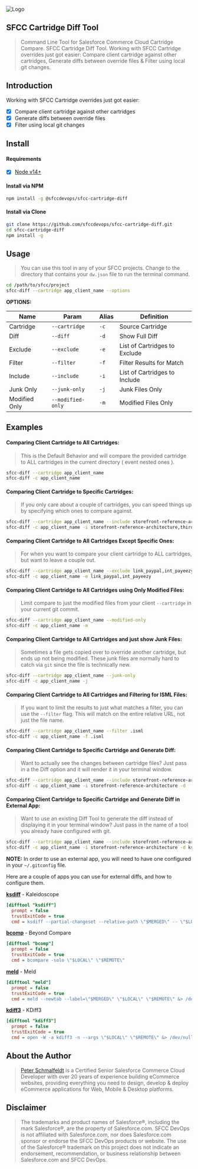 ![Logo](https://sfccdevops.s3.amazonaws.com/logo-128.png "Logo")

SFCC Cartridge Diff Tool
---

> Command Line Tool for Salesforce Commerce Cloud Cartridge Compare.  SFCC Cartridge Diff Tool.  Working with SFCC Cartridge overrides just got easier:  Compare client cartridge against other cartridges, Generate diffs between override files & Filter using local git changes.

Introduction
---

Working with SFCC Cartridge overrides just got easier:

- [X] Compare client cartridge against other cartridges
- [X] Generate diffs between override files
- [X] Filter using local git changes

Install
---

#### Requirements

- [X] [Node v14+](https://nodejs.org/en/download/)

#### Install via NPM

```bash
npm install -g @sfccdevops/sfcc-cartridge-diff
```

#### Install via Clone

```bash
git clone https://github.com/sfccdevops/sfcc-cartridge-diff.git
cd sfcc-cartridge-diff
npm install -g
```

Usage
---

> You can use this tool in any of your SFCC projects. Change to the directory that contains your `dw.json` file to run the terminal command.

```bash
cd /path/to/sfcc/project
sfcc-diff --cartridge app_client_name --options
```

**OPTIONS:**

Name          | Param             | Alias | Definition
--------------|-------------------|-------|----------------------------------------------
Cartridge     | `--cartridge`     | `-c`  | Source Cartridge
Diff          | `--diff`          | `-d`  | Show Full Diff
Exclude       | `--exclude`       | `-e`  | List of Cartridges to Exclude
Filter        | `--filter`        | `-f`  | Filter Results for Match
Include       | `--include`       | `-i`  | List of Cartridges to Include
Junk Only     | `--junk-only`     | `-j`  | Junk Files Only
Modified Only | `--modified-only` | `-m`  | Modified Files Only

Examples
---

#### Comparing Client Cartridge to All Cartridges:

> This is the Default Behavior and will compare the provided cartridge to ALL cartridges in the current directory ( event nested ones ).

```bash
sfcc-diff --cartridge app_client_name
sfcc-diff -c app_client_name
```

#### Comparing Client Cartridge to Specific Cartridges:

> If you only care about a couple of cartridges, you can speed things up by specifying which ones to compare against.

```bash
sfcc-diff --cartridge app_client_name --include storefront-reference-architecture,third_party_core
sfcc-diff -c app_client_name -i storefront-reference-architecture,third_party_core
```

#### Comparing Client Cartridge to All Cartridges Except Specific Ones:

> For when you want to compare your client cartridge to ALL cartridges, but want to leave a couple out.

```bash
sfcc-diff --cartridge app_client_name --exclude link_paypal,int_payeezy
sfcc-diff -c app_client_name -e link_paypal,int_payeezy
```

#### Comparing Client Cartridge to All Cartridges using Only Modified Files:

> Limit compare to just the modified files from your client `--cartridge` in your current git commit.

```bash
sfcc-diff --cartridge app_client_name --modified-only
sfcc-diff -c app_client_name -m
```

#### Comparing Client Cartridge to All Cartridges and just show Junk Files:

> Sometimes a file gets copied over to override another cartridge, but ends up not being modified.  These junk files are normally hard to catch via `git` since the file is technically new.

```bash
sfcc-diff --cartridge app_client_name --junk-only
sfcc-diff -c app_client_name -j
```

#### Comparing Client Cartridge to All Cartridges and Filtering for ISML Files:

> If you want to limit the results to just what matches a filter, you can use the `--filter` flag.  This will match on the entire relative URL, not just the file name.

```bash
sfcc-diff --cartridge app_client_name --filter .isml
sfcc-diff -c app_client_name -f .isml
```

#### Comparing Client Cartridge to Specific Cartridge and Generate Diff:

> Want to actually see the changes between cartridge files? Just pass in a the Diff option and it will render it in your terminal window.

```bash
sfcc-diff --cartridge app_client_name --include storefront-reference-architecture --diff
sfcc-diff -c app_client_name -i storefront-reference-architecture -d
```

#### Comparing Client Cartridge to Specific Cartridge and Generate Diff in External App:

> Want to use an existing Diff Tool to generate the diff instead of displaying it in your terminal window? Just pass in the name of a tool you already have configured with git.

```bash
sfcc-diff --cartridge app_client_name --include storefront-reference-architecture --diff=ksdiff
sfcc-diff -c app_client_name -i storefront-reference-architecture -d ksdiff
```

**NOTE:** In order to use an external app, you will need to have one configured in your `~/.gitconfig` file.

Here are a couple of apps you can use for external diffs, and how to configure them.

**[ksdiff](https://kaleidoscope.app/ksdiff2)** - Kaleidoscope

```ini
[difftool "ksdiff"]
  prompt = false
  trustExitCode = true
  cmd = ksdiff --partial-changeset --relative-path \"$MERGED\" -- \"$LOCAL\" \"$REMOTE\"
```

**[bcomp](https://www.scootersoftware.com/download.php)** - Beyond Compare

```ini
[difftool "bcomp"]
  prompt = false
  trustExitCode = true
  cmd = bcompare -solo \"$LOCAL\" \"$REMOTE\"
```

**[meld](http://meldmerge.org/)** - Meld

```ini
[difftool "meld"]
  prompt = false
  trustExitCode = true
  cmd = meld --newtab --label=\"$MERGED\" \"$LOCAL\" \"$REMOTE\" &> /dev/null &
```

**[kdiff3](http://kdiff3.sourceforge.net/)** - KDiff3

```ini
[difftool "kdiff3"]
  prompt = false
  trustExitCode = true
  cmd = open -W -a kdiff3 -n --args \"$LOCAL\" \"$REMOTE\" &> /dev/null &
```

About the Author
---

> [Peter Schmalfeldt](https://peterschmalfeldt.com/) is a Certified Senior Salesforce Commerce Cloud Developer with over 20 years of experience building eCommerce websites, providing everything you need to design, develop & deploy eCommerce applications for Web, Mobile & Desktop platforms.

Disclaimer
---

> The trademarks and product names of Salesforce®, including the mark Salesforce®, are the property of Salesforce.com. SFCC DevOps is not affiliated with Salesforce.com, nor does Salesforce.com sponsor or endorse the SFCC DevOps products or website. The use of the Salesforce® trademark on this project does not indicate an endorsement, recommendation, or business relationship between Salesforce.com and SFCC DevOps.
